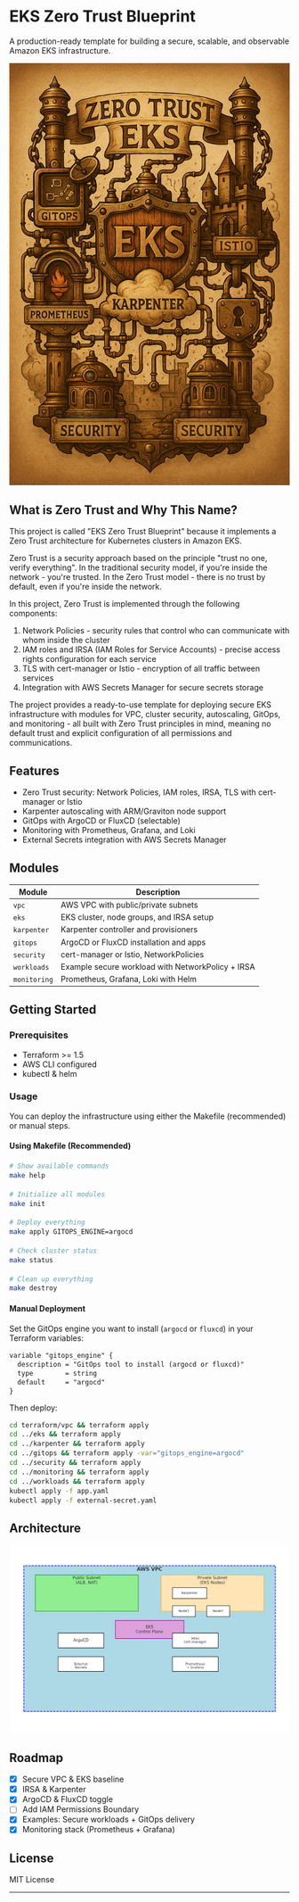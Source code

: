 # EKS Zero Trust Blueprint 

A production-ready template for building a secure, scalable, and observable Amazon EKS infrastructure.

![w](diagrams/zero-trust-eks.png)  

## What is Zero Trust and Why This Name?

This project is called "EKS Zero Trust Blueprint" because it implements a Zero Trust architecture for Kubernetes clusters in Amazon EKS.

Zero Trust is a security approach based on the principle "trust no one, verify everything". In the traditional security model, if you're inside the network - you're trusted. In the Zero Trust model - there is no trust by default, even if you're inside the network.

In this project, Zero Trust is implemented through the following components:

1. Network Policies - security rules that control who can communicate with whom inside the cluster
2. IAM roles and IRSA (IAM Roles for Service Accounts) - precise access rights configuration for each service
3. TLS with cert-manager or Istio - encryption of all traffic between services
4. Integration with AWS Secrets Manager for secure secrets storage

The project provides a ready-to-use template for deploying secure EKS infrastructure with modules for VPC, cluster security, autoscaling, GitOps, and monitoring - all built with Zero Trust principles in mind, meaning no default trust and explicit configuration of all permissions and communications.

## Features

- Zero Trust security: Network Policies, IAM roles, IRSA, TLS with cert-manager or Istio
- Karpenter autoscaling with ARM/Graviton node support
- GitOps with ArgoCD or FluxCD (selectable)
- Monitoring with Prometheus, Grafana, and Loki
- External Secrets integration with AWS Secrets Manager

## Modules

| Module        | Description                                             |
|---------------|---------------------------------------------------------|
| `vpc`         | AWS VPC with public/private subnets                    |
| `eks`         | EKS cluster, node groups, and IRSA setup               |
| `karpenter`   | Karpenter controller and provisioners                  |
| `gitops`      | ArgoCD or FluxCD installation and apps                 |
| `security`    | cert-manager or Istio, NetworkPolicies                 |
| `workloads`   | Example secure workload with NetworkPolicy + IRSA      |
| `monitoring`  | Prometheus, Grafana, Loki with Helm                    |

##  Getting Started

### Prerequisites
- Terraform >= 1.5
- AWS CLI configured
- kubectl & helm

### Usage

You can deploy the infrastructure using either the Makefile (recommended) or manual steps.

#### Using Makefile (Recommended)

```bash
# Show available commands
make help

# Initialize all modules
make init

# Deploy everything
make apply GITOPS_ENGINE=argocd

# Check cluster status
make status

# Clean up everything
make destroy
```

#### Manual Deployment

Set the GitOps engine you want to install (`argocd` or `fluxcd`) in your Terraform variables:

```hcl
variable "gitops_engine" {
  description = "GitOps tool to install (argocd or fluxcd)"
  type        = string
  default     = "argocd"
}
```

Then deploy:

```bash
cd terraform/vpc && terraform apply
cd ../eks && terraform apply
cd ../karpenter && terraform apply
cd ../gitops && terraform apply -var="gitops_engine=argocd"
cd ../security && terraform apply
cd ../monitoring && terraform apply
cd ../workloads && terraform apply
kubectl apply -f app.yaml
kubectl apply -f external-secret.yaml
```

## Architecture

![Architecture](diagrams/architecture.png)

## Roadmap

- [x] Secure VPC & EKS baseline
- [x] IRSA & Karpenter
- [x] ArgoCD & FluxCD toggle
- [ ] Add IAM Permissions Boundary
- [x] Examples: Secure workloads + GitOps delivery
- [x] Monitoring stack (Prometheus + Grafana)

##  License

MIT License

---